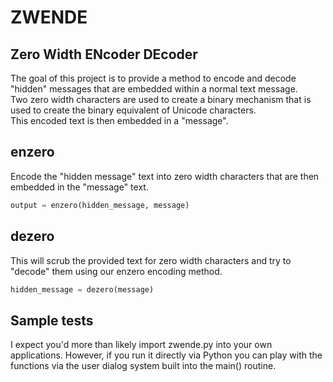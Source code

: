 # ZWENDE
## Zero Width ENcoder DEcoder
The goal of this project is to provide a method to encode and decode "hidden" messages that are embedded within a normal text message.  
Two zero width characters are used to create a binary mechanism that is used to create the binary equivalent of Unicode characters.  
This encoded text is then embedded in a "message". 

## enzero
Encode the "hidden message" text into zero width characters that are then embedded in the "message" text.

```python
output = enzero(hidden_message, message)
```

## dezero
This will scrub the provided text for zero width characters and try to "decode" them using our enzero encoding method.

```python
hidden_message = dezero(message)
```

## Sample tests
I expect you'd more than likely import zwende.py into your own applications.
However, if you run it directly via Python you can play with the functions via the user dialog system built into the main() routine.
